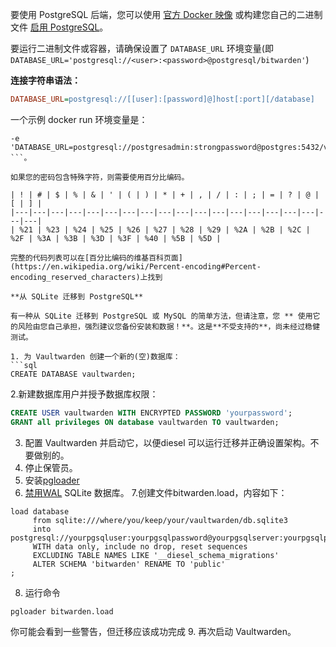 要使用 PostgreSQL 后端，您可以使用 [官方 Docker 映像](https://hub.docker.com/r/vaultwarden/server) 或构建您自己的二进制文件 [启用 PostgreSQL](https://github.com/dani-garcia/vaultwarden/wiki/Building-binary#postgresql-backend)。

要运行二进制文件或容器，请确保设置了 `DATABASE_URL` 环境变量(即 `DATABASE_URL='postgresql://<user>:<password>@postgresql/bitwarden'`)

**连接字符串语法：**

```ini
DATABASE_URL=postgresql://[[user]:[password]@]host[:port][/database]
```

一个示例 docker run 环境变量是：

```
-e 'DATABASE_URL=postgresql://postgresadmin:strongpassword@postgres:5432/vaultwarden'
```。

如果您的密码包含特殊字符，则需要使用百分比编码。

| ! | # | $ | % | & | ' | ( | ) | * | + | , | / | : | ; | = | ? | @ | [ | ] |
|---|---|---|---|---|---|---|---|---|---|---|---|---|---|---|---|---|---|---|
| %21 | %23 | %24 | %25 | %26 | %27 | %28 | %29 | %2A | %2B | %2C | %2F | %3A | %3B | %3D | %3F | %40 | %5B | %5D |

完整的代码列表可以在[百分比编码的维基百科页面](https://en.wikipedia.org/wiki/Percent-encoding#Percent-encoding_reserved_characters)上找到

**从 SQLite 迁移到 PostgreSQL**

有一种从 SQLite 迁移到 PostgreSQL 或 MySQL 的简单方法，但请注意，您 ** 使用它的风险由您自己承担，强烈建议您备份安装和数据！**。这是**不受支持的**，尚未经过稳健测试。

1. 为 Vaultwarden 创建一个新的(空)数据库：
```sql
CREATE DATABASE vaultwarden;
```

2.新建数据库用户并授予数据库权限：
```sql
CREATE USER vaultwarden WITH ENCRYPTED PASSWORD 'yourpassword';
GRANT all privileges ON database vaultwarden TO vaultwarden;
```

3. 配置 Vaultwarden 并启动它，以便diesel 可以运行迁移并正确设置架构。不要做别的。
4. 停止保管员。
5. 安装[pgloader](http://pgloader.io/)
6. [禁用WAL](https://github.com/dani-garcia/vaultwarden/wiki/Running-without-WAL-enabled#1-disable-wal-on-old-db) SQLite 数据库。
7.创建文件bitwarden.load，内容如下：
```
load database
     from sqlite:///where/you/keep/your/vaultwarden/db.sqlite3 
     into postgresql://yourpgsqluser:yourpgsqlpassword@yourpgsqlserver:yourpgsqlport/yourpgsqldatabase
     WITH data only, include no drop, reset sequences
     EXCLUDING TABLE NAMES LIKE '__diesel_schema_migrations'
     ALTER SCHEMA 'bitwarden' RENAME TO 'public'
;
```

8. 运行命令 
```
pgloader bitwarden.load
``` 

你可能会看到一些警告，但迁移应该成功完成
9. 再次启动 Vaultwarden。